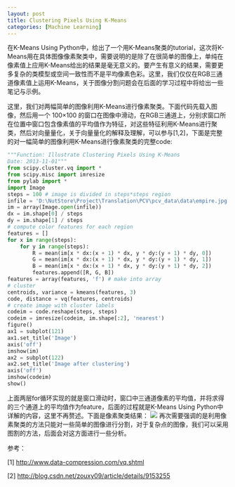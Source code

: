 ```yaml
---
layout: post
title: Clustering Pixels Using K-Means
categories: [Machine Learning]
---
```


在K-Means Using Python中，给出了一个用K-Means聚类的tutorial，这次将K-Means用在具体图像像素聚类中，需要说明的是除了在很简单的图像上，单纯在像素值上应用K-Means给出的结果是毫无意义的。要产生有意义的结果，需要更多复杂的类模型或空间一致性而不是平均像素色彩。这里，我们仅仅在RGB三通道像素值上运用K-Means，关于图像分割问题会在后面的学习过程中将给出一些笔记与示例。

这里，我们对两幅简单的图像利用K-Means进行像素聚类。下面代码先载入图像，然后用一个 100×100 的窗口在图像中滑动，在RGB三通道上，分别求窗口所在位置中窗口包含像素值的平均值作为特征，对这些特征利用K-Means进行聚类，然后对向量量化，关于向量量化的解释及理解，可以参与[1,2]，下面是完整的对一幅简单的图像利用K-Means进行像素聚类的完整code:

```python
"""Function: Illustrate Clustering Pixels Using K-Means
Date: 2013-11-01"""
from scipy.cluster.vq import *
from scipy.misc import imresize
from pylab import *
import Image
steps = 100 # image is divided in steps*steps region
infile = 'D:\NutStore\Project\Translation\PCV\pcv_data\data\empire.jpg'
im = array(Image.open(infile))
dx = im.shape[0] / steps
dy = im.shape[1] / steps
# compute color features for each region
features = []
for x in range(steps):
    for y in range(steps):
        R = mean(im[x * dx:(x + 1) * dx, y * dy:(y + 1) * dy, 0])
        G = mean(im[x * dx:(x + 1) * dx, y * dy:(y + 1) * dy, 1])
        B = mean(im[x * dx:(x + 1) * dx, y * dy:(y + 1) * dy, 2])
        features.append([R, G, B])
features = array(features, 'f') # make into array
# cluster
centroids, variance = kmeans(features, 3)
code, distance = vq(features, centroids)
# create image with cluster labels
codeim = code.reshape(steps, steps)
codeim = imresize(codeim, im.shape[:2], 'nearest')
figure()
ax1 = subplot(121)
ax1.set_title('Image')
axis('off')
imshow(im)
ax2 = subplot(122)
ax2.set_title('Image after clustering')
axis('off')
imshow(codeim)
show()
```
上面两层for循环实现的就是窗口滑动时，窗口中三通道像素的平均值，并将求得的三个通道上的平均值作为feature，后面的过程就是K-Means Using Python中详解的内容，这里不再赘述。下面是像素聚类结果：
![](http://ww2.sinaimg.cn/large/ad9597a3gw1ea5wwniwvgj20m80gjjtb.jpg)
再次需要强调的是利用像素聚类的方法只能对一些简单的图像进行分割，对于复杂点的图像，我们可以采用图割的方法，后面会对这方面进行一些分析。

参考：

[1] http://www.data-compression.com/vq.shtml

[2] http://blog.csdn.net/zouxy09/article/details/9153255
